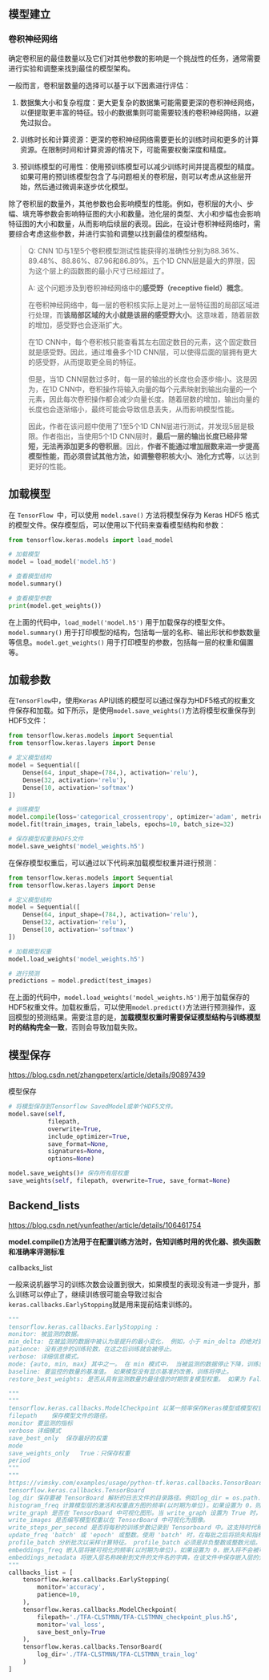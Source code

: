 ## 模型建立

### 卷积神经网络

确定卷积层的最佳数量以及它们对其他参数的影响是一个挑战性的任务，通常需要进行实验和调整来找到最佳的模型架构。

一般而言，卷积层数量的选择可以基于以下因素进行评估：

1. 数据集大小和复杂程度：更大更复杂的数据集可能需要更深的卷积神经网络，以便提取更丰富的特征。较小的数据集则可能需要较浅的卷积神经网络，以避免过拟合。

2. 训练时长和计算资源：更深的卷积神经网络需要更长的训练时间和更多的计算资源。在限制时间和计算资源的情况下，可能需要权衡深度和精度。

3. 预训练模型的可用性：使用预训练模型可以减少训练时间并提高模型的精度。如果可用的预训练模型包含了与问题相关的卷积层，则可以考虑从这些层开始，然后通过微调来逐步优化模型。

除了卷积层的数量外，其他参数也会影响模型的性能。例如，卷积层的大小、步幅、填充等参数会影响特征图的大小和数量。池化层的类型、大小和步幅也会影响特征图的大小和数量，从而影响后续层的表现。因此，在设计卷积神经网络时，需要综合考虑这些参数，并进行实验和调整以找到最佳的模型结构。

> Q: CNN 1D与1至5个卷积模型测试性能获得的准确性分别为88.36%、89.48%、88.86%、87.96和86.89%。五个1D CNN层是最大的界限，因为这个层上的函数图的最小尺寸已经超过了。
>
> A: 这个问题涉及到卷积神经网络中的**感受野（receptive field）概念**。
>
> 在卷积神经网络中，每一层的卷积核实际上是对上一层特征图的局部区域进行处理，而**该局部区域的大小就是该层的感受野大小**。这意味着，随着层数的增加，感受野也会逐渐扩大。
>
> 在1D CNN中，每个卷积核只能查看其左右固定数目的元素，这个固定数目就是感受野。因此，通过堆叠多个1D CNN层，可以使得后面的层拥有更大的感受野，从而提取更全局的特征。
>
> 但是，当1D CNN层数过多时，每一层的输出的长度也会逐步缩小。这是因为，在1D CNN中，卷积操作将输入向量的每个元素映射到输出向量的一个元素，因此每次卷积操作都会减少向量长度。随着层数的增加，输出向量的长度也会逐渐缩小，最终可能会导致信息丢失，从而影响模型性能。
>
> 因此，作者在该问题中使用了1至5个1D CNN层进行测试，并发现5层是极限。作者指出，当使用5个1D CNN层时，**最后一层的输出长度已经非常短，无法再添加更多的卷积层**。因此，**作者不能通过增加层数来进一步提高模型性能，而必须尝试其他方法，如调整卷积核大小、池化方式等**，以达到更好的性能。

## 加载模型

在 `TensorFlow `中，可以使用 `model.save()` 方法将模型保存为 Keras HDF5 格式的模型文件。保存模型后，可以使用以下代码来查看模型结构和参数：

```python
from tensorflow.keras.models import load_model

# 加载模型
model = load_model('model.h5')

# 查看模型结构
model.summary()

# 查看模型参数
print(model.get_weights())
```

在上面的代码中，`load_model('model.h5')` 用于加载保存的模型文件。`model.summary()` 用于打印模型的结构，包括每一层的名称、输出形状和参数数量等信息。`model.get_weights()` 用于打印模型的参数，包括每一层的权重和偏置等。

## 加载参数

在`TensorFlow`中，使用`Keras` API训练的模型可以通过保存为HDF5格式的权重文件保存和加载。如下所示，是使用`model.save_weights()`方法将模型权重保存到HDF5文件：

```python
from tensorflow.keras.models import Sequential
from tensorflow.keras.layers import Dense

# 定义模型结构
model = Sequential([
    Dense(64, input_shape=(784,), activation='relu'),
    Dense(32, activation='relu'),
    Dense(10, activation='softmax')
])

# 训练模型
model.compile(loss='categorical_crossentropy', optimizer='adam', metrics=['accuracy'])
model.fit(train_images, train_labels, epochs=10, batch_size=32)

# 保存模型权重到HDF5文件
model.save_weights('model_weights.h5')
```

在保存模型权重后，可以通过以下代码来加载模型权重并进行预测：

```python
from tensorflow.keras.models import Sequential
from tensorflow.keras.layers import Dense

# 定义模型结构
model = Sequential([
    Dense(64, input_shape=(784,), activation='relu'),
    Dense(32, activation='relu'),
    Dense(10, activation='softmax')
])

# 加载模型权重
model.load_weights('model_weights.h5')

# 进行预测
predictions = model.predict(test_images)
```

在上面的代码中，`model.load_weights('model_weights.h5')`用于加载保存的HDF5权重文件。加载权重后，可以使用`model.predict()`方法进行预测操作，返回模型的预测结果。需要注意的是，**加载模型权重时需要保证模型结构与训练模型时的结构完全一致**，否则会导致加载失败。

## 模型保存

https://blog.csdn.net/zhangpeterx/article/details/90897439

模型保存

```python
# 将模型保存到Tensorflow SavedModel或单个HDF5文件。
model.save(self,
           filepath,
           overwrite=True,
           include_optimizer=True,
           save_format=None,
           signatures=None,
           options=None)

```

```python
model.save_weights()# 保存所有层权重
save_weights(self, filepath, overwrite=True, save_format=None)
```

## Backend_lists

https://blog.csdn.net/yunfeather/article/details/106461754

**model.compile()方法用于在配置训练方法时，告知训练时用的优化器、损失函数和准确率评测标准**

callbacks_list

一般来说机器学习的训练次数会设置到很大，如果模型的表现没有进一步提升，那么训练可以停止了，继续训练很可能会导致过拟合`keras.callbacks.EarlyStopping`就是用来提前结束训练的。

```python
"""
tensorflow.keras.callbacks.EarlyStopping :
monitor: 被监测的数据。
min_delta: 在被监测的数据中被认为是提升的最小变化， 例如，小于 min_delta 的绝对变化会被认为没有提升。
patience: 没有进步的训练轮数，在这之后训练就会被停止。
verbose: 详细信息模式。
mode: {auto, min, max} 其中之一。 在 min 模式中， 当被监测的数据停止下降，训练就会停止；在 max 模式中，当被监测的数据停止上升，训练就会停止；在 auto 模式中，方向会自动从被监测的数据的名字中判断出来。
baseline: 要监控的数量的基准值。 如果模型没有显示基准的改善，训练将停止。
restore_best_weights: 是否从具有监测数量的最佳值的时期恢复模型权重。 如果为 False，则使用在训练的最后一步获得的模型权重。

"""
"""
tensorflow.keras.callbacks.ModelCheckpoint 以某一频率保存Keras模型或模型权重
filepath	保存模型文件的路径。
monitor	要监测的指标
verbose	详细模式
save_best_only	保存最好的权重
mode	
save_weights_only	True：只保存权重
period	
"""
"""
https://vimsky.com/examples/usage/python-tf.keras.callbacks.TensorBoard-tf.html
tensorflow.keras.callbacks.TensorBoard
log_dir 保存要被 TensorBoard 解析的日志文件的目录路径。例如log_dir = os.path.join(working_dir, 'logs') 此目录不应被任何其他回调重用。
histogram_freq 计算模型层的激活和权重直方图的频率(以时期为单位)。如果设置为 0，则不会计算直方图。必须为直方图可视化指定验证数据(或拆分)。
write_graph 是否在 TensorBoard 中可视化图形。当 write_graph 设置为 True 时，日志文件可能会变得非常大。
write_images 是否编写模型权重以在 TensorBoard 中可视化为图像。
write_steps_per_second 是否将每秒的训练步数记录到 Tensorboard 中。这支持时代和批量频率记录。
update_freq 'batch' 或 'epoch' 或整数。使用 'batch' 时，在每批之后将损失和指标写入 TensorBoard。这同样适用于 'epoch' 。如果使用整数，比如说 1000 ，回调将每 1000 个批次将指标和损失写入 TensorBoard。请注意，过于频繁地写入 TensorBoard 会减慢您的训练速度。
profile_batch 分析批次以采样计算特征。 profile_batch 必须是非负整数或整数元组。一对正整数表示要分析的批次范围。默认情况下，分析是禁用的。
embeddings_freq 嵌入层将被可视化的频率(以时期为单位)。如果设置为 0，嵌入将不会被可视化。
embeddings_metadata 将嵌入层名称映射到文件的文件名的字典，在该文件中保存嵌入层的元数据。如果要对所有嵌入层使用相同的元数据文件，则可以传递单个文件名。
"""
callbacks_list = [
    tensorflow.keras.callbacks.EarlyStopping(
        monitor='accuracy',
        patience=10,
    ),
    tensorflow.keras.callbacks.ModelCheckpoint(
        filepath='./TFA-CLSTMNN/TFA-CLSTMNN_checkpoint_plus.h5',
        monitor='val_loss',
        save_best_only=True
    ),
    tensorflow.keras.callbacks.TensorBoard(
        log_dir='./TFA-CLSTMNN/TFA-CLSTMNN_train_log'
    )
]
```


